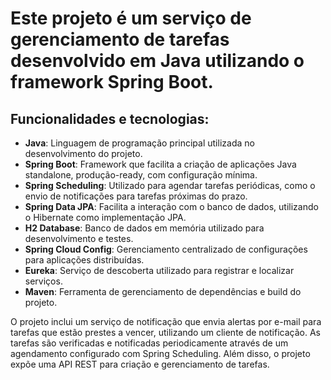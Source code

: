 # Este projeto é um serviço de gerenciamento de tarefas desenvolvido em Java utilizando o framework Spring Boot. 

## Funcionalidades e tecnologias:

- **Java**: Linguagem de programação principal utilizada no desenvolvimento do projeto.
- **Spring Boot**: Framework que facilita a criação de aplicações Java standalone, produção-ready, com configuração mínima.
- **Spring Scheduling**: Utilizado para agendar tarefas periódicas, como o envio de notificações para tarefas próximas do prazo.
- **Spring Data JPA**: Facilita a interação com o banco de dados, utilizando o Hibernate como implementação JPA.
- **H2 Database**: Banco de dados em memória utilizado para desenvolvimento e testes.
- **Spring Cloud Config**: Gerenciamento centralizado de configurações para aplicações distribuídas.
- **Eureka**: Serviço de descoberta utilizado para registrar e localizar serviços.
- **Maven**: Ferramenta de gerenciamento de dependências e build do projeto.

O projeto inclui um serviço de notificação que envia alertas por e-mail para tarefas que estão prestes a vencer, utilizando um cliente de notificação. As tarefas são verificadas e notificadas periodicamente através de um agendamento configurado com Spring Scheduling. Além disso, o projeto expõe uma API REST para criação e gerenciamento de tarefas.
